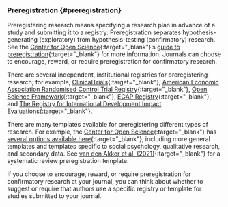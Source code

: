 ### Preregistration {#preregistration}

Preregistering research means specifying a research plan in advance of a study and submitting it to a registry. Preregistration separates hypothesis-generating (exploratory) from hypothesis-testing (confirmatory) research. See the [Center for Open Science](https://www.cos.io/){:target="_blank"}’s [guide to preregistration](https://www.cos.io/initiatives/prereg){:target="_blank"} for more information. Journals can choose to encourage, reward, or require preregistration for confirmatory research.

There are several independent, institutional registries for preregistering research; for example, [ClinicalTrials](http://clinicaltrials.gov/){:target="_blank"}, [American Economic Association Randomised Control Trial Registry](https://www.socialscienceregistry.org/){:target="_blank"}, [Open Science Framework](http://openscienceframework.org/){:target="_blank"}, [EGAP Registry](https://egap.org/registry-0/){:target="_blank"}, and [The Registry for International Development Impact Evaluations](https://ridie.3ieimpact.org/){:target="_blank"}.

There are many templates available for preregistering different types of research. For example, the [Center for Open Science](https://www.cos.io/){:target="_blank"} has [several options available here](https://osf.io/registries/osf/new?view_only=){:target="_blank"}, including more general templates and templates specific to social psychology, qualitative research, and secondary data. See [van den Akker et al. (2021)](https://osf.io/preprints/metaarxiv/3nbea/){:target="_blank"} for a systematic review preregistration template.

If you choose to encourage, reward, or require preregistration for confirmatory research at your journal, you can think about whether to suggest or require that authors use a specific registry or template for studies submitted to your journal.

